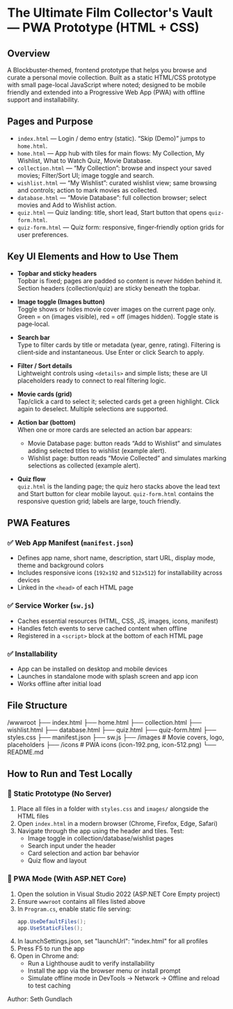# The Ultimate Film Collector's Vault — PWA Prototype (HTML + CSS)

## Overview
A Blockbuster‑themed, frontend prototype that helps you browse and curate a personal movie collection. Built as a static HTML/CSS prototype with small page-local JavaScript where noted; designed to be mobile friendly and extended into a Progressive Web App (PWA) with offline support and installability.

## Pages and Purpose
- `index.html` — Login / demo entry (static). “Skip (Demo)” jumps to `home.html`.  
- `home.html` — App hub with tiles for main flows: My Collection, My Wishlist, What to Watch Quiz, Movie Database.  
- `collection.html` — “My Collection”: browse and inspect your saved movies; Filter/Sort UI; image toggle and search.  
- `wishlist.html` — “My Wishlist”: curated wishlist view; same browsing and controls; action to mark movies as collected.  
- `database.html` — “Movie Database”: full collection browser; select movies and Add to Wishlist action.  
- `quiz.html` — Quiz landing: title, short lead, Start button that opens `quiz-form.html`.  
- `quiz-form.html` — Quiz form: responsive, finger‑friendly option grids for user preferences.

## Key UI Elements and How to Use Them
- **Topbar and sticky headers**  
  Topbar is fixed; pages are padded so content is never hidden behind it. Section headers (collection/quiz) are sticky beneath the topbar.

- **Image toggle (Images button)**  
  Toggle shows or hides movie cover images on the current page only. Green = on (images visible), red = off (images hidden). Toggle state is page‑local.

- **Search bar**  
  Type to filter cards by title or metadata (year, genre, rating). Filtering is client‑side and instantaneous. Use Enter or click Search to apply.

- **Filter / Sort details**  
  Lightweight controls using `<details>` and simple lists; these are UI placeholders ready to connect to real filtering logic.

- **Movie cards (grid)**  
  Tap/click a card to select it; selected cards get a green highlight. Click again to deselect. Multiple selections are supported.

- **Action bar (bottom)**  
  When one or more cards are selected an action bar appears:
  - Movie Database page: button reads “Add to Wishlist” and simulates adding selected titles to wishlist (example alert).  
  - Wishlist page: button reads “Movie Collected” and simulates marking selections as collected (example alert).

- **Quiz flow**  
  `quiz.html` is the landing page; the quiz hero stacks above the lead text and Start button for clear mobile layout. `quiz-form.html` contains the responsive question grid; labels are large, touch friendly.

## PWA Features

### ✅ Web App Manifest (`manifest.json`)
- Defines app name, short name, description, start URL, display mode, theme and background colors
- Includes responsive icons (`192x192` and `512x512`) for installability across devices
- Linked in the `<head>` of each HTML page

### ✅ Service Worker (`sw.js`)
- Caches essential resources (HTML, CSS, JS, images, icons, manifest)
- Handles fetch events to serve cached content when offline
- Registered in a `<script>` block at the bottom of each HTML page

### ✅ Installability
- App can be installed on desktop and mobile devices
- Launches in standalone mode with splash screen and app icon
- Works offline after initial load

## File Structure
/wwwroot
├── index.html
├── home.html
├── collection.html
├── wishlist.html
├── database.html
├── quiz.html
├── quiz-form.html
├── styles.css
├── manifest.json
├── sw.js
├── /images         # Movie covers, logo, placeholders
├── /icons          # PWA icons (icon-192.png, icon-512.png)
└── README.md

## How to Run and Test Locally

### 🔧 Static Prototype (No Server)
1. Place all files in a folder with `styles.css` and `images/` alongside the HTML files  
2. Open `index.html` in a modern browser (Chrome, Firefox, Edge, Safari)  
3. Navigate through the app using the header and tiles. Test:
   - Image toggle in collection/database/wishlist pages  
   - Search input under the header  
   - Card selection and action bar behavior  
   - Quiz flow and layout

### 🚀 PWA Mode (With ASP.NET Core)
1. Open the solution in Visual Studio 2022 (ASP.NET Core Empty project)
2. Ensure `wwwroot` contains all files listed above
3. In `Program.cs`, enable static file serving:
   ```csharp
   app.UseDefaultFiles();
   app.UseStaticFiles();
4. In launchSettings.json, set "launchUrl": "index.html" for all profiles
5. Press F5 to run the app
6. Open in Chrome and:			
   - Run a Lighthouse audit to verify installability	
   - Install the app via the browser menu or install prompt
   - Simulate offline mode in DevTools → Network → Offline and reload to test caching


Author: Seth Gundlach